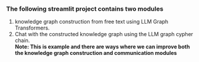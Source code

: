 ### The following streamlit project contains two modules
1) knowledge graph construction from free text using LLM Graph Transformers.<br/>
2) Chat with the constructed knowledge graph using the LLM graph cypher chain.<br />
**Note: This is example and there are ways where we can improve both the knowledge graph construction and communication modules**

 
